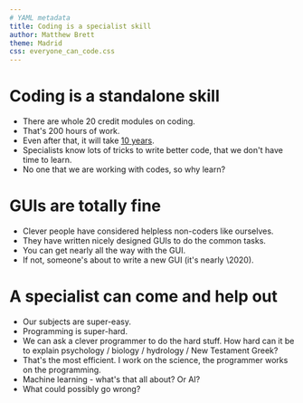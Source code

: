 ```yaml
---
# YAML metadata
title: Coding is a specialist skill
author: Matthew Brett
theme: Madrid
css: everyone_can_code.css
---
```


# Coding is a standalone skill

* There are whole 20 credit modules on coding.
* That's 200 hours of work.
* Even after that, it will take [10
  years](https://www.norvig.com/21-days.html).
* Specialists know lots of tricks to write better code,
  that we don't have time to learn.
* No one that we are working with codes, so why learn?

# GUIs are totally fine

* Clever people have considered helpless non-coders like
  ourselves.
* They have written nicely designed GUIs to do the common
  tasks.
* You can get nearly all the way with the GUI.
* If not, someone's about to write a new GUI (it's nearly
  \2020).

# A specialist can come and help out

* Our subjects are super-easy.
* Programming is super-hard.
* We can ask a clever programmer to do the hard stuff.  How
  hard can it be to explain psychology / biology
  / hydrology / New Testament Greek?
* That's the most efficient.  I work on the science, the
  programmer works on the programming.
* Machine learning - what's that all about?  Or AI?
* What could possibly go wrong?
